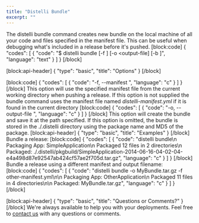 ```yaml
---
title: "Distelli Bundle"
excerpt: ""
---
```

The distelli bundle command creates new bundle on the local machine of all your code and files specified in the manifest file. This can be useful when debugging what's included in a release before it's pushed.
[block:code]
{
  "codes": [
    {
      "code": "$ distelli bundle [-f <manifest>] [-o <output-file] [-b <build-dir>]",
      "language": "text"
    }
  ]
}
[/block]

[block:api-header]
{
  "type": "basic",
  "title": "Options"
}
[/block]

[block:code]
{
  "codes": [
    {
      "code": "-f, --manifest <manifest-filename>",
      "language": "c"
    }
  ]
}
[/block]
This option will use the specified manifest file from the current working directory when pushing a release. If this option is not supplied the bundle command uses the manifest file named *distelli-manifest.yml* if it is found in the current directory
[block:code]
{
  "codes": [
    {
      "code": "-o, --output-file <output-filename>",
      "language": "c"
    }
  ]
}
[/block]
This option will create the bundle and save it at the path specified. If this option is omitted, the bundle is stored in the ./.distelli directory using the package name and MD5 of the package.
[block:api-header]
{
  "type": "basic",
  "title": "Examples"
}
[/block]
Bundle a release:
[block:code]
{
  "codes": [
    {
      "code": "distelli bundle\n    Packaging App: SimpleApplication\n    Packaged 12 files in 2 directories\n    Packaged: ./.distelli/pkgbuild/SimpleApplication-2014-06-16-04-02-04-e4a498d87e92547ab424cf57ae2f705d.tar.gz",
      "language": "c"
    }
  ]
}
[/block]
Bundle a release using a different manifest and output filename:
[block:code]
{
  "codes": [
    {
      "code": "distelli bundle -o MyBundle.tar.gz -f other-manifest.yml\n\n    Packaging App: OtherApplication\n    Packaged 11 files in 4 directories\n\n    Packaged: MyBundle.tar.gz",
      "language": "c"
    }
  ]
}
[/block]

[block:api-header]
{
  "type": "basic",
  "title": "Questions or Comments?"
}
[/block]
We're always available to help you with your deployments. Feel free to [contact us](mailto:ping@distelli.com) with any questions or comments.